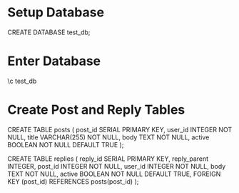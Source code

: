 # Setup Database
CREATE DATABASE test_db;

# Enter Database
\c test_db

# Create Post and Reply Tables

CREATE TABLE posts (
    post_id SERIAL PRIMARY KEY,
    user_id INTEGER NOT NULL,
    title VARCHAR(255) NOT NULL,
    body TEXT NOT NULL,
    active BOOLEAN NOT NULL DEFAULT TRUE
);

CREATE TABLE replies (
    reply_id SERIAL PRIMARY KEY,
    reply_parent INTEGER,
    post_id INTEGER NOT NULL,
    user_id INTEGER NOT NULL,
    body TEXT NOT NULL,
    active BOOLEAN NOT NULL DEFAULT TRUE,
    FOREIGN KEY (post_id) REFERENCES posts(post_id)
);

